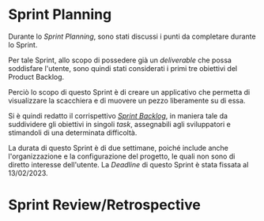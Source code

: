 # Sprint Planning

Durante lo _Sprint Planning_, sono stati discussi i punti da completare durante lo Sprint.

Per tale Sprint, allo scopo di possedere già un _deliverable_ che possa soddisfare l'utente, 
sono quindi stati considerati i primi tre obiettivi del Product Backlog.

Perciò lo scopo di questo Sprint è di creare un applicativo che permetta di visualizzare la scacchiera
e di muovere un pezzo liberamente su di essa.

Si è quindi redatto il corrispettivo [_Sprint Backlog_](first-sprint-backlog.xlsx),
in maniera tale da suddividere gli obiettivi in singoli _task_, assegnabili agli sviluppatori e
stimandoli di una determinata difficoltà.

La durata di questo Sprint è di due settimane, poiché include anche l'organizzazione 
e la configurazione del progetto, le quali non sono di diretto interesse dell'utente.
La _Deadline_ di questo Sprint è stata fissata al 13/02/2023.

[//]: # (TODO sezionare in capitoli)

# Sprint Review/Retrospective
